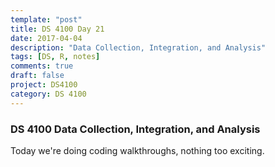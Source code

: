 ```yaml
---
template: "post"
title: DS 4100 Day 21
date: 2017-04-04
description: "Data Collection, Integration, and Analysis"
tags: [DS, R, notes]
comments: true
draft: false
project: DS4100
category: DS 4100
---
```



### DS 4100 Data Collection, Integration, and Analysis



Today we're doing coding walkthroughs, nothing too exciting.